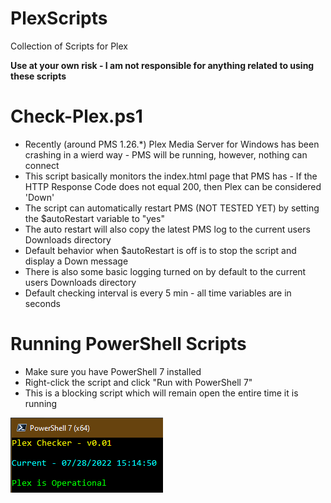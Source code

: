 # PlexScripts
Collection of Scripts for Plex

**Use at your own risk - I am not responsible for anything related to using these scripts**

# Check-Plex.ps1
* Recently (around PMS 1.26.*) Plex Media Server for Windows has been crashing in a wierd way - PMS will be running, however, nothing can connect
* This script basically monitors the index.html page that PMS has - If the HTTP Response Code does not equal 200, then Plex can be considered 'Down'
* The script can automatically restart PMS (NOT TESTED YET) by setting the $autoRestart variable to "yes"
* The auto restart will also copy the latest PMS log to the current users Downloads directory
* Default behavior when $autoRestart is off is to stop the script and display a Down message
* There is also some basic logging turned on by default to the current users Downloads directory
* Default checking interval is every 5 min - all time variables are in seconds

# Running PowerShell Scripts
* Make sure you have PowerShell 7 installed
* Right-click the script and click "Run with PowerShell 7"
* This is a blocking script which will remain open the entire time it is running

![Check-Plex](/Check-Plex-Screenshot.png?raw=true "Check Plex Screenshot")
